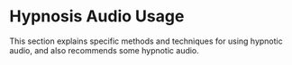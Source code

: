 # Hypnosis Audio Usage

This section explains specific methods and techniques for using hypnotic audio, and also recommends some hypnotic audio.